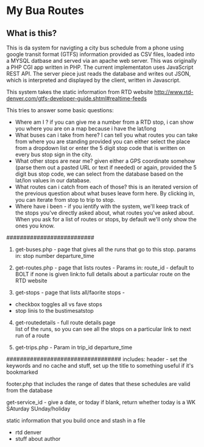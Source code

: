 # My Bua Routes

## What is this?

This is da system for navigting a city bus schedule from a phone using google transit format  (GTFS)
information provided as CSV files, loaded into a MYSQL datbase and 
served via an apache
web server. This was originally a PHP CGI app written in PHP. 
The current implementaton uses JavaScript REST API. The server piece just reads the database and  writes out JSON, which is interpreted and 
displayed by the client, written in Javascript. 


This system takes the static information from RTD website 
http://www.rtd-denver.com/gtfs-developer-guide.shtml#realtime-feeds

This tries to answer some basic questions:
- Where am I ? if you can give me a number from a RTD stop, i can show
you where you are on a map because i have the lat/long
- What buses can i take from here? I can tell you what routes you can take from
where you are standing provided you can either select the place from a dropdown list 
or enter the 5 digit stop code that is written on every bus stop sign in the city. 
- What other stops are near me?  given either a GPS coordinate somehow (parse them out 
a pasted URL or text if needed) or again, provided the 5 digit bus stop code, 
we can select from the database based on the lat/lon values in our database. 
- What routes can i catch from each of those? this is an iterated version of the previous question 
about what buses leave form here. By clicking in, you can iterate from stop to trip to stop.
- Where have i been - if you ientify with the system, we'll keep track of the stops you've 
directly asked about, what routes you've asked about.  
When you ask for a list of routes or stops, by default we'll only show the ones you know. 

##########################
1. get-buses.php -  page that gives all the runs that go to this stop. 
params in: 
stop number
departure_time


2. get-routes.php - page that lists routes - 
Params in: 
route_id - default to BOLT if none is given
link:to full  details about a particular route on the RTD website

3. get-stops - page that lists all/faorite stops - 
- checkbox toggles all vs fave stops
- stop linis to the bustimesatstop

4. get-routedetails - full route details page  
list of the runs, so you can see all the stops on a particular 
link to next run of a route

5. get-trips.php - 
Param in trip_id
departure_time

##################################
includes:
header - set the keywords and no cache and stuff, set up the title to 
something useful if it's bookmarked

footer.php that includes the range of dates that these schedules are 
valid from the database

get-service_id - give a date, or today if blank, return whether today is a 
WK 
SAturday
SUnday/holiday

static information that you build once and stash in a file
- rtd denver
- stuff about author


